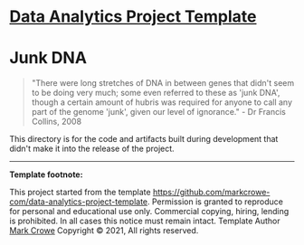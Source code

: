 
# [Data Analytics Project Template](./../../..)

# Junk DNA

> "There were long stretches of DNA in between genes that didn't seem to be doing very much; some even referred to these as 'junk DNA', though a certain amount of hubris was required for anyone to call any part of the genome 'junk', given our level of ignorance." - Dr Francis Collins, 2008

This directory is for the code and artifacts built during development that didn't make it into the release of the project.

---
**Template footnote:**

This project started from the template <https://github.com/markcrowe-com/data-analytics-project-template>. Permission is granted to reproduce for personal and educational use only. Commercial copying, hiring, lending is prohibited. In all cases this notice must remain intact. Template Author [Mark Crowe](https://github.com/markcrowe-com/) Copyright &copy; 2021, All rights reserved.
